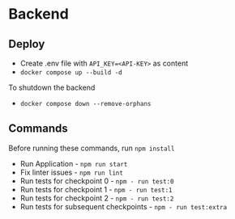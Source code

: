 # Backend

## Deploy
- Create .env file with `API_KEY=<API-KEY>` as content
- `docker compose up --build -d`

To shutdown the backend
- `docker compose down --remove-orphans`

## Commands
Before running these commands, run `npm install`
- Run Application - ```npm run start```
- Fix linter issues - ```npm run lint```
- Run tests for checkpoint 0 - ```npm - run test:0```
- Run tests for checkpoint 1 - ```npm - run test:1```
- Run tests for checkpoint 2 - ```npm - run test:2```
- Run tests for subsequent checkpoints - ```npm - run test:extra```
